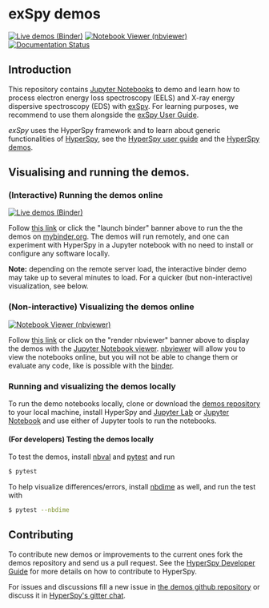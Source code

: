 # exSpy demos

[![Live demos (Binder)](https://mybinder.org/badge.svg)](https://mybinder.org/v2/gh/hyperspy/exspy-demos/main)
[![Notebook Viewer (nbviewer)](https://raw.githubusercontent.com/jupyter/design/master/logos/Badges/nbviewer_badge.svg?sanitize=true)](http://nbviewer.ipython.org/github/hyperspy/exspy-demos/tree/main/)
[![Documentation Status](https://readthedocs.org/projects/exspy/badge/?version=latest)](https://exspy.readthedocs.io/en/latest/?badge=latest)

## Introduction

This repository contains [Jupyter Notebooks](https://jupyter.org/) to demo and learn
how to process electron energy loss spectroscopy (EELS) and X-ray energy dispersive spectroscopy (EDS)
with [exSpy](https://hyperspy.org/exspy). For learning purposes, we recommend to use them alongside the 
[exSpy User Guide](https://hyperspy.org/exspy).

*exSpy* uses the HyperSpy framework and to learn about generic functionalities of [HyperSpy](https://hyperspy.org),
see the [HyperSpy user guide](http://hyperspy.org/hyperspy-doc/current/index.html) and the [HyperSpy demos](https://github.com/hyperspy/hyperspy-demos).

## Visualising and running the demos.

### (Interactive) Running the demos online

[![Live demos (Binder)](https://mybinder.org/badge.svg)](https://mybinder.org/v2/gh/hyperspy/exspy-demos/main)

Follow [this link](https://mybinder.org/v2/gh/hyperspy/exspy-demos/main)
or click the "launch binder" banner above to run the the demos on 
[mybinder.org](https://mybinder.org/). The demos will run remotely, 
and one can experiment with HyperSpy in a Jupyter notebook with no need 
to install or configure any software locally.

**Note:** depending on the remote server load, the interactive binder demo may 
take up to several minutes to load. For a quicker (but non-interactive) 
visualization, see below.

### (Non-interactive) Visualizing the demos online

[![Notebook Viewer (nbviewer)](https://raw.githubusercontent.com/jupyter/design/master/logos/Badges/nbviewer_badge.svg?sanitize=true)](http://nbviewer.ipython.org/github/hyperspy/exspy-demos/tree/main/)

Follow [this link](http://nbviewer.ipython.org/github/hyperspy/exspy-demos/tree/main/) 
or click on the "render nbviewer" banner above
to display the demos with the 
[Jupyter Notebook viewer](http://nbviewer.jupyter.org). 
[nbviewer](http://nbviewer.jupyter.org/) will allow you to view the notebooks online,
but you will not be able to change them or evaluate any code, like is possible with the 
[binder](https://mybinder.org/v2/gh/hyperspy/exspy-demos/main).

### Running and visualizing the demos locally

To run the demo notebooks locally, 
clone or download the [demos repository](https://github.com/hyperspy/exspy-demos) 
to your local
machine, install HyperSpy and
[Jupyter Lab](http://jupyterlab.readthedocs.io/en/latest/) or 
[Jupyter Notebook](https://jupyter-notebook.readthedocs.io/en/stable/)
and use either of Jupyter tools to run the notebooks.


#### (For developers) Testing the demos locally

To test the demos, install
[nbval](http://github.com/computationalmodelling/nbval) and
[pytest](https://pytest.org/) and run

```bash
$ pytest
```

To help visualize differences/errors, install
[nbdime](http://github.com/jupyter/nbdime) as well, and run the test with

```bash
$ pytest --nbdime
```

## Contributing

To contribute new demos or improvements to the current ones fork the demos
repository and send us a pull request. See the 
[HyperSpy Developer Guide](http://hyperspy.org/hyperspy-doc/current/dev_guide.html) 
for more details on how to contribute to HyperSpy.

For issues and discussions fill a new
issue in [the demos github repository](https://github.com/hyperspy/exspy-demos)
or discuss it in [HyperSpy's gitter chat](https://gitter.im/hyperspy/hyperspy).



